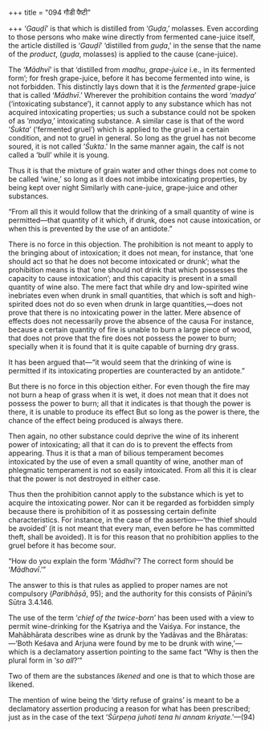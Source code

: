 +++
title = "094 गौडी पैष्टी"

+++
‘*Gauḍī*’ is that which is distilled from ‘*Guḍa*,’ molasses. Even
according to those persons who make wine directly from fermented
cane-juice itself, the article distilled is ‘*Gauḍī*’ ‘distilled from
*guḍa*,’ in the sense that the name of the *product*, (*guḍa*, molasses)
is applied to the cause (cane-juice).

The ‘*Mādhvī*’ is that ‘distilled from *madhu*, *grape-juice* i.e., in
its fermented form’; for fresh grape-juice, before it has become
fermented into wine, is not forbidden. This distinctly lays down that it
is the *fermented* grape-juice that is called ‘*Mādhvī*.’ Wherever the
prohibition contains the word ‘*madya*’ (‘intoxicating substance’), it
cannot apply to any substance which has not acquired intoxicating
properties; us such a substance could not be spoken of as ‘*madya*,’
intoxicating substance. A similar case is that of the word ‘*Śukta*’
(‘fermented gruel’) which is applied to the gruel in a certain
condition, and not to gruel in general. So long as the gruel has not
become soured, it is not called ‘*Śukta*.’ In the same manner again, the
calf is not called a ‘bull’ while it is young.

Thus it is that the mixture of grain water and other things does not
come to be called ‘wine,’ so long as it does not imbibe intoxicating
properties, by being kept over night Similarly with cane-juice,
grape-juice and other substances.

“From all this it would follow that the drinking of a small quantity of
wine is permitted—that quantity of it which, if drunk, does not cause
intoxication, or when this is prevented by the use of an antidote.”

There is no force in this objection. The prohibition is not meant to
apply to the bringing about of intoxication; it does not mean, for
instance, that ‘one should act so that he does not become intoxicated or
drunk’; what the prohibition means is that ‘one should not drink that
which possesses the capacity to cause intoxication’; and this capacity
is present in a small quantity of wine also. The mere fact that while
dry and low-spirited wine inebriates even when drunk in small
quantities, that which is soft and high-spirited does not do so even
when drunk in large quantities,—does not prove that there is no
intoxicating power in the latter. Mere absence of effects does not
necessarily prove the absence of the causa For instance, because a
certain quantity of fire is unable to burn a large piece of wood, that
does not prove that the fire does not possess the power to burn;
specially when it is found that it is quite capable of burning dry
grass.

It has been argued that—“it would seem that the drinking of wine is
permitted if its intoxicating properties are counteracted by an
antidote.”

But there is no force in this objection either. For even though the fire
may not burn a heap of grass when it is wet, it does not mean that it
does not possess the power to burn; all that it indicates is that though
the power is there, it is unable to produce its effect But so long as
the power is there, the chance of the effect being produced is always
there.

Then again, no other substance could deprive the wine of its inherent
power of intoxicating; all that it can do is to prevent the effects from
appearing. Thus it is that a man of bilious temperament becomes
intoxicated by the use of even a small quantity of wine, another man of
phlegmatic temperament is not so easily intoxicated. From all this it is
clear that the power is not destroyed in either case.

Thus then the prohibition cannot apply to the substance which is yet to
acquire the intoxicating power. Nor can it be regarded as forbidden
simply because there is prohibition of it as possessing certain definite
characteristics. For instance, in the case of the assertion—‘the thief
should be avoided’ (it is not meant that every man, even before he has
committed theft, shall be avoided). It is for this reason that no
prohibition applies to the gruel before it has become sour.

“How do you explain the form ‘*Mādhvī*’? The correct form should be
‘*Mādhavī*.’”

The answer to this is that rules as applied to proper names are not
compulsory (*Paribhāṣā*, 95); and the authority for this consists of
Pāṇini’s Sūtra 3.4.146.

The use of the term ‘*chief of the twice-born*’ has been used with a
view to permit wine-drinking for the Kṣatriya and the Vaiśya. For
instance, the Mahābhārata describes wine as drunk by the Yadāvas and the
Bhāratas:—‘Both Keśava and Arjuna were found by me to be drunk with
wine,’—which is a declamatory assertion pointing to the same fact “Why
is then the plural form in ‘*so all*?’”

Two of them are the substances *likened* and one is that to which those
are likened.

The mention of wine being the ‘dirty refuse of grains’ is meant to be a
declamatory assertion producing a reason for what has been prescribed;
just as in the case of the text ‘*Śūrpeṇa juhoti tena hi annam
kriyate*.’—(94)


